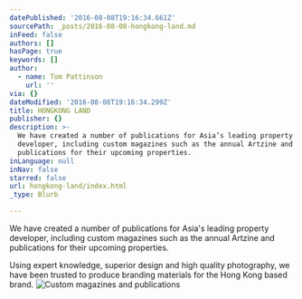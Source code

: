 ```yaml
---
datePublished: '2016-08-08T19:16:34.661Z'
sourcePath: _posts/2016-08-08-hongkong-land.md
inFeed: false
authors: []
hasPage: true
keywords: []
author:
  - name: Tom Pattinson
    url: ''
via: {}
dateModified: '2016-08-08T19:16:34.299Z'
title: HONGKONG LAND
publisher: {}
description: >-
  We have created a number of publications for Asia’s leading property
  developer, including custom magazines such as the annual Artzine and
  publications for their upcoming properties.
inLanguage: null
inNav: false
starred: false
url: hongkong-land/index.html
_type: Blurb

---
```

We have created a number of publications for Asia's leading property developer, including custom magazines such as the annual Artzine and publications for their upcoming properties.

Using expert knowledge, superior design and high quality photography, we have been trusted to produce branding materials for the Hong Kong based brand.
![Custom magazines and publications](https://the-grid-user-content.s3-us-west-2.amazonaws.com/0c36fac7-3aaf-48a9-9e05-f17e761b9d5d.png)